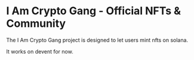 # I Am Crypto Gang - Official NFTs & Community

The I Am Crypto Gang project is designed to let users mint nfts on solana.

It works on devent for now.
